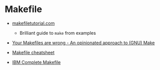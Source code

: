 Makefile
========

* [makefiletutorial.com](https://makefiletutorial.com/)
    * Brilliant guide to `make` from examples
* [Your Makefiles are wrong - An opinionated approach to (GNU) Make](https://tech.davis-hansson.com/p/make/)


* [Makefile cheatsheet](https://devhints.io/makefile)
* [IBM Complete Makefile](https://www.ibm.com/support/knowledgecenter/en/SSLTBW_2.4.0/com.ibm.zos.v2r4.bpxa500/make.htm)
